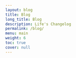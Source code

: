```yaml
---
layout: blog
title: Blog
long_title: Blog
description: Life's Changelog
permalink: /blog/
menu: main
weight: 6
toc: true
cover: null
---
```


